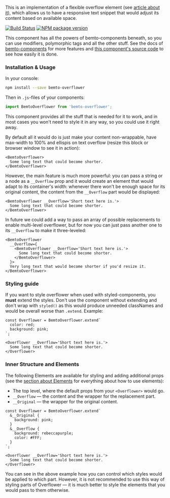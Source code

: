 This is an implementation of a flexible overflow element (see [article about it](http://kizu.ru/en/blog/flexible-overflow/)), which allows us to have a responsive text snippet that would adjust its content based on available space.

[![Build Status][build]][build-link] [![NPM package version][version]][version-link]

[build]: https://travis-ci.org/bemto/bemto-overflower.svg?branch=master
[build-link]: https://travis-ci.org/bemto/bemto-overflower
[version]: https://img.shields.io/npm/v/bemto-overflower.svg
[version-link]: https://www.npmjs.com/package/bemto-overflower

This component has all the powers of bemto-components beneath, so you can use modifiers, polymorphic tags and all the other stuff. See the docs of [bemto-components](http://kizu.ru/bemto-components/#elements) for more features and [this component's source code](https://github.com/bemto/bemto-overflower) to see how easily it is done.

### Installation & Usage

In your console:

``` sh
npm install --save bemto-overflower
```

Then in `.js`-files of your components:

``` js static
import BemtoOverflower from 'bemto-overflower';
```

This component provides all the stuff that is needed for it to work, and in most cases you won't need to style it in any way, so you could use it right away.

By default all it would do is just make your content non-wrappable, have max-width to 100% and ellispis on text overflow (resize this block or browser window to see it in action):

    <BemtoOverflower>
      Some long text that could become shorter.
    </BemtoOverflower>

However, the main feature is much more powerful: you can pass a string or a node as a `__Overflow` prop and it would create an element that would adapt to its container's width: whenever there won't be enough space for its original content, the content from the `__Overflow` part would be displayed:

    <BemtoOverflower __Overflow='Short text here is.'>
      Some long text that could become shorter.
    </BemtoOverflower>

In future we could add a way to pass an array of possible replacements to enable multi-level overflower, but for now you can just pass another one to its `__Overflow` to make it three-leveled:

    <BemtoOverflower
      __Overflow={
        <BemtoOverflower __Overflow='Short text here is.'>
          Some long text that could become shorter.
        </BemtoOverflower>
      }>
      Very long text that would become shorter if you'd resize it.
    </BemtoOverflower>

### Styling guide

If you want to style overflower when used with styled-components, you **must** extend the styles. Don't use the component without extending and don't wrap with `styled()` as this would produce unneeded classNames and would be overall worse than `.extend`. Example:

    const Overflower = BemtoOverflower.extend`
      color: red;
      background: pink;
    `;

    <Overflower __Overflow='Short text here is.'>
      Some long text that could become shorter.
    </Overflower>

### Inner Structure and Elements

The following Elements are available for styling and adding additional props (see the [section about Elements](http://kizu.ru/bemto-components/#elements) for everything about how to use elements):

- The top level, where the default props from your `<Overflower>` would go.
- `__Overflow` — the content and the wrapper for the replacement part.
- `__Original` — the wrapper for the original content.

<!-- -->

    const Overflower = BemtoOverflower.extend`
      &__Original {
        background: pink;
      }
      &__Overflow {
        background: rebeccapurple;
        color: #FFF;
      }
    `;

    <Overflower __Overflow='Short text here is.'>
      Some long text that could become shorter.
    </Overflower>

You can see in the above example how you can control which styles would be applied to which part. However, it is not recommended to use this way of styling parts of Overflower — it is much better to style the elements that you would pass to them otherwise.
